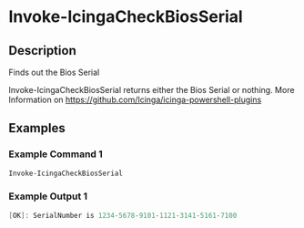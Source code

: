 
# Invoke-IcingaCheckBiosSerial

## Description

Finds out the Bios Serial

Invoke-IcingaCheckBiosSerial returns either the Bios Serial or nothing.
More Information on https://github.com/Icinga/icinga-powershell-plugins

## Examples

### Example Command 1

```powershell
Invoke-IcingaCheckBiosSerial
```

### Example Output 1

```powershell
[OK]: SerialNumber is 1234-5678-9101-1121-3141-5161-7100
```

